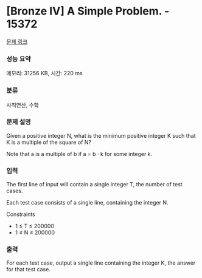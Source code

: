 # [Bronze IV] A Simple Problem. - 15372 

[문제 링크](https://www.acmicpc.net/problem/15372) 

### 성능 요약

메모리: 31256 KB, 시간: 220 ms

### 분류

사칙연산, 수학

### 문제 설명

<p>Given a positive integer N, what is the minimum positive integer K such that K is a multiple of the square of N?</p>

<p>Note that a is a multiple of b if a = b · k for some integer k.</p>

### 입력 

 <p>The first line of input will contain a single integer T, the number of test cases.</p>

<p>Each test case consists of a single line, containing the integer N.</p>

<p>Constraints</p>

<ul>
	<li>1 ≤ T ≤ 200000</li>
	<li>1 ≤ N ≤ 200000</li>
</ul>

### 출력 

 <p>For each test case, output a single line containing the integer K, the answer for that test case.</p>


